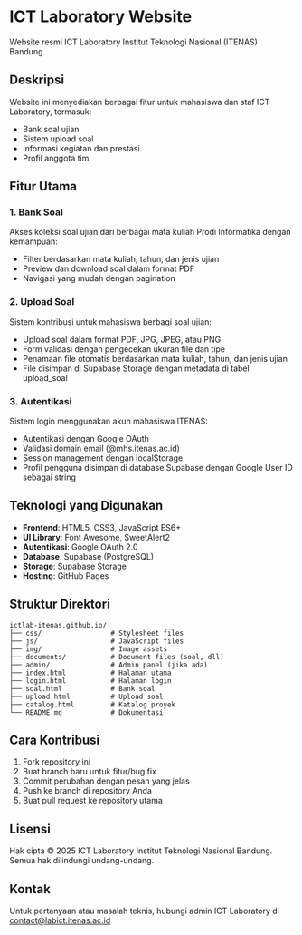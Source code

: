 # ICT Laboratory Website

Website resmi ICT Laboratory Institut Teknologi Nasional (ITENAS) Bandung.

## Deskripsi

Website ini menyediakan berbagai fitur untuk mahasiswa dan staf ICT Laboratory, termasuk:
- Bank soal ujian
- Sistem upload soal
- Informasi kegiatan dan prestasi
- Profil anggota tim

## Fitur Utama

### 1. Bank Soal
Akses koleksi soal ujian dari berbagai mata kuliah Prodi Informatika dengan kemampuan:
- Filter berdasarkan mata kuliah, tahun, dan jenis ujian
- Preview dan download soal dalam format PDF
- Navigasi yang mudah dengan pagination

### 2. Upload Soal
Sistem kontribusi untuk mahasiswa berbagi soal ujian:
- Upload soal dalam format PDF, JPG, JPEG, atau PNG
- Form validasi dengan pengecekan ukuran file dan tipe
- Penamaan file otomatis berdasarkan mata kuliah, tahun, dan jenis ujian
- File disimpan di Supabase Storage dengan metadata di tabel upload_soal

### 3. Autentikasi
Sistem login menggunakan akun mahasiswa ITENAS:
- Autentikasi dengan Google OAuth
- Validasi domain email (@mhs.itenas.ac.id)
- Session management dengan localStorage
- Profil pengguna disimpan di database Supabase dengan Google User ID sebagai string

## Teknologi yang Digunakan

- **Frontend**: HTML5, CSS3, JavaScript ES6+
- **UI Library**: Font Awesome, SweetAlert2
- **Autentikasi**: Google OAuth 2.0
- **Database**: Supabase (PostgreSQL)
- **Storage**: Supabase Storage
- **Hosting**: GitHub Pages

## Struktur Direktori

```
ictlab-itenas.github.io/
├── css/                 # Stylesheet files
├── js/                  # JavaScript files
├── img/                 # Image assets
├── documents/           # Document files (soal, dll)
├── admin/               # Admin panel (jika ada)
├── index.html           # Halaman utama
├── login.html           # Halaman login
├── soal.html            # Bank soal
├── upload.html          # Upload soal
├── catalog.html         # Katalog proyek
└── README.md            # Dokumentasi
```

## Cara Kontribusi

1. Fork repository ini
2. Buat branch baru untuk fitur/bug fix
3. Commit perubahan dengan pesan yang jelas
4. Push ke branch di repository Anda
5. Buat pull request ke repository utama

## Lisensi

Hak cipta © 2025 ICT Laboratory Institut Teknologi Nasional Bandung.
Semua hak dilindungi undang-undang.

## Kontak

Untuk pertanyaan atau masalah teknis, hubungi admin ICT Laboratory di contact@labict.itenas.ac.id